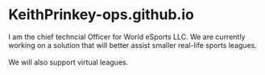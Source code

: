 # KeithPrinkey-ops.github.io

I am the chief techncial Officer for World eSports LLC. We are currently working on a solution that will better assist smaller real-life sports leagues.
 <br></br>We will also support virtual leagues. 
